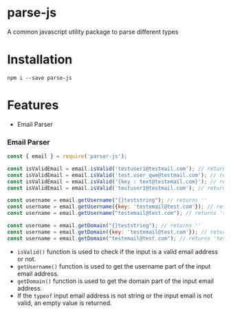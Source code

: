 # parse-js
A common javascript utility package to parse different types

# Installation
```shell
npm i --save parse-js
```

# Features
- Email Parser


### Email Parser

```javascript
const { email } = require('parser-js');

const isValidEmail = email.isValid('testuser1@testmail.com'); // returns true
const isValidEmail = email.isValid('test.user_qwe@testmail.com'); // returns true
const isValidEmail = email.isValid('{key : text@testemail.com}'); // returns false
const isValidEmail = email.isValid('testuser1@testmail.com'); // returns false

const username = email.getUsername("{}teststring"); // returns ''
const username = email.getUsername({key: 'testemail@test.com'}); // returns ''
const username = email.getUsername("testemail@test.com"); // returns 'testemail'

const username = email.getDomain("{}teststring"); // returns ''
const username = email.getDomain({key: 'testemail@test.com'}); // returns ''
const username = email.getDomain("testemail@test.com"); // returns 'test.com'
```

- `isValid()` function is used to check if the input is a valid email address or not.
- `getUsername()` function is used to get the username part of the input email address.
- `getDomain()` function is used to get the domain part of the input email address.
-  If the `typeof` input email address is not string or the input email is not valid, an empty value is returned.